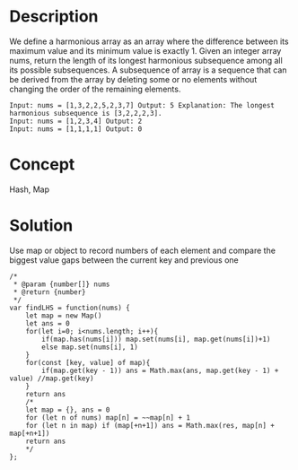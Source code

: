 # Description
We define a harmonious array as an array where the difference between its maximum value and its minimum value is exactly 1. Given an integer array nums, return the length of its longest harmonious subsequence among all its possible subsequences. A subsequence of array is a sequence that can be derived from the array by deleting some or no elements without changing the order of the remaining elements.
```
Input: nums = [1,3,2,2,5,2,3,7] Output: 5 Explanation: The longest harmonious subsequence is [3,2,2,2,3].
Input: nums = [1,2,3,4] Output: 2
Input: nums = [1,1,1,1] Output: 0
```
# Concept
Hash, Map
# Solution
Use map or object to record numbers of each element and compare the biggest value gaps between the current key and previous one
```
/*
 * @param {number[]} nums
 * @return {number}
 */
var findLHS = function(nums) {
    let map = new Map()
    let ans = 0
    for(let i=0; i<nums.length; i++){
        if(map.has(nums[i])) map.set(nums[i], map.get(nums[i])+1)
        else map.set(nums[i], 1)
    }
    for(const [key, value] of map){
        if(map.get(key - 1)) ans = Math.max(ans, map.get(key - 1) + value) //map.get(key)
    }
    return ans
    /*
    let map = {}, ans = 0
    for (let n of nums) map[n] = ~~map[n] + 1
    for (let n in map) if (map[+n+1]) ans = Math.max(res, map[n] + map[+n+1])
    return ans  
    */
};
```

